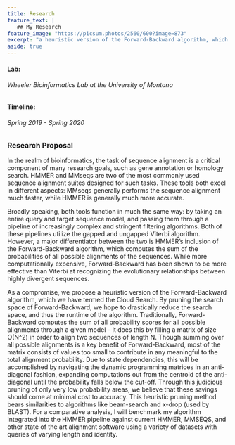 ```yaml
---
title: Research
feature_text: |
   ## My Research
feature_image: "https://picsum.photos/2560/600?image=873"
excerpt: "a heuristic version of the Forward-Backward algorithm, which we have termed the Cloud Search"
aside: true
---
```


#### Lab: 
###### Wheeler Bioinformatics Lab at the University of Montana


#### Timeline: 
###### Spring 2019 - Spring 2020

### Research Proposal

In the realm of bioinformatics, the task of sequence alignment is a critical component of many research goals, such as gene annotation or homology search. HMMER and MMseqs are two of the most commonly used sequence alignment suites designed for such tasks. These tools both excel in different aspects: MMseqs generally performs the sequence alignment much faster, while HMMER is generally much more accurate.

Broadly speaking, both tools function in much the same way: by taking an entire query and target sequence model, and passing them through a pipeline of increasingly complex and stringent filtering algorithms.  Both of these pipelines utilize the gapped and ungapped Viterbi algorithm.  However, a major differentiator between the two is HMMER’s inclusion of the Forward-Backward algorithm, which computes the sum of the probabilities of all possible alignments of the sequences.  While more computationally expensive, Forward-Backward has been shown to be more effective than Viterbi at recognizing the evolutionary relationships between highly divergent sequences.

As a compromise, we propose a heuristic version of the Forward-Backward algorithm, which we have termed the Cloud Search.  By pruning the search space of Forward-Backward, we hope to drastically reduce the search space, and thus the runtime of the algorithm.  Traditionally, Forward-Backward computes the sum of all probability scores for all possible alignments through a given model – it does this by filling a matrix of size O(N^2) in order to align two sequences of length N.  Though summing over all possible alignments is a key benefit of Forward-Backward, most of the matrix consists of values too small to contribute in any meaningful to the total alignment probability.  Due to state dependencies, this will be accomplished by navigating the dynamic programming matrices in an anti-diagonal fashion, expanding computations out from the centroid of the anti-diagonal until the probability falls below the cut-off.   Through this judicious pruning of only very low probability areas, we believe that these savings should come at minimal cost to accuracy.  This heuristic pruning method bears similarities to algorithms like beam-search and x-drop (used by BLAST).  For a comparative analysis, I will benchmark my algorithm integrated into the HMMER pipeline against current HMMER, MMSEQS, and other state of the art alignment software using a variety of datasets with queries of varying length and identity.
